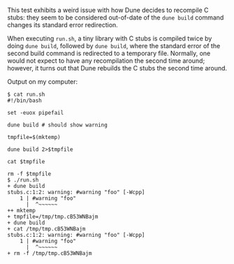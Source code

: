 This test exhibits a weird issue with how Dune decides to recompile C stubs:
they seem to be considered out-of-date of the `dune build` command changes its
standard error redirection.

When executing `run.sh`, a tiny library with C stubs is compiled twice by doing
`dune build`, followed by `dune build`, where the standard error of the second
build command is redirected to a temporary file. Normally, one would not expect
to have any recompilation the second time around; however, it turns out that
Dune rebuilds the C stubs the second time around.

Output on my computer:

```
$ cat run.sh
#!/bin/bash

set -euox pipefail

dune build # should show warning

tmpfile=$(mktemp)

dune build 2>$tmpfile

cat $tmpfile

rm -f $tmpfile
$ ./run.sh
+ dune build
stubs.c:1:2: warning: #warning "foo" [-Wcpp]
    1 | #warning "foo"
      |  ^~~~~~~
++ mktemp
+ tmpfile=/tmp/tmp.cB53WNBajm
+ dune build
+ cat /tmp/tmp.cB53WNBajm
stubs.c:1:2: warning: #warning "foo" [-Wcpp]
    1 | #warning "foo"
      |  ^~~~~~~
+ rm -f /tmp/tmp.cB53WNBajm
```

